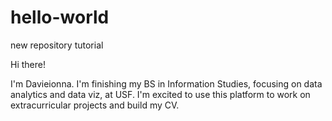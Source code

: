 # hello-world
new repository tutorial

Hi there!

I'm Davieionna. I'm finishing my BS in Information Studies, focusing on data analytics and data viz, at USF. I'm excited to use this platform to work on extracurricular projects and build my CV. 
